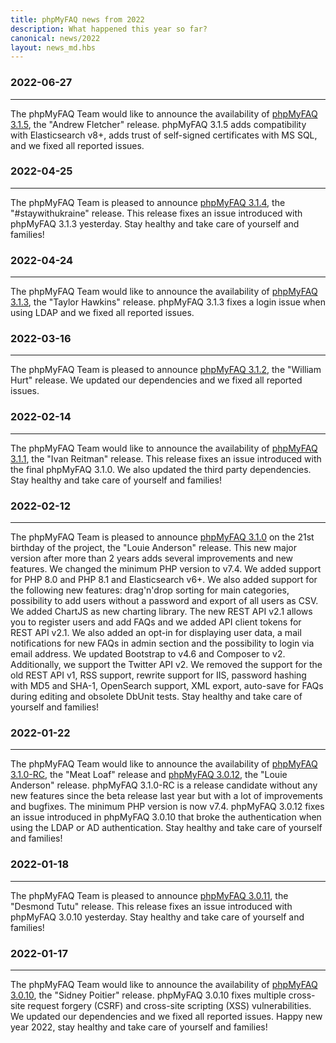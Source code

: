 ```yaml
---
title: phpMyFAQ news from 2022
description: What happened this year so far?
canonical: news/2022
layout: news_md.hbs
---
```


### 2022-06-27
* * *
The phpMyFAQ Team would like to announce the availability of [phpMyFAQ 3.1.5](/download), the "Andrew Fletcher" release.
phpMyFAQ 3.1.5 adds compatibility with Elasticsearch v8+, adds trust of self-signed certificates with MS SQL, and we 
fixed all reported issues.

### 2022-04-25
* * *
The phpMyFAQ Team is pleased to announce [phpMyFAQ 3.1.4](/download), the "#staywithukraine" release. This release fixes
an issue introduced with phpMyFAQ 3.1.3 yesterday. Stay healthy and take care of yourself and families!

### 2022-04-24
* * *
The phpMyFAQ Team would like to announce the availability of [phpMyFAQ 3.1.3](/download), the "Taylor Hawkins" release.
phpMyFAQ 3.1.3 fixes a login issue when using LDAP and we fixed all reported issues.

### 2022-03-16
* * *
The phpMyFAQ Team is pleased to announce [phpMyFAQ 3.1.2](/download), the "William Hurt" release. We updated our
dependencies and we fixed all reported issues.

### 2022-02-14
* * *
The phpMyFAQ Team would like to announce the availability of [phpMyFAQ 3.1.1](/download), the "Ivan Reitman" release.
This release fixes an issue introduced with the final phpMyFAQ 3.1.0. We also updated the third party dependencies. Stay
healthy and take care of yourself and families!

### 2022-02-12
* * *
The phpMyFAQ Team is pleased to announce [phpMyFAQ 3.1.0](/download) on the 21st birthday of the project, the "Louie
Anderson" release. This new major version after more than 2 years adds several improvements and new features. We changed
the minimum PHP version to v7.4. We added support for PHP 8.0 and PHP 8.1 and Elasticsearch v6+. We also added support
for the following new features: drag'n'drop sorting for main categories, possibility to add users without a password and
export of all users as CSV. We added ChartJS as new charting library. The new REST API v2.1 allows you to register users
and add FAQs and we added API client tokens for REST API v2.1. We also added an opt-in for displaying user data, a mail
notifications for new FAQs in admin section and the possibility to login via email address. We updated Bootstrap to
v4.6 and Composer to v2. Additionally, we support the Twitter API v2. We removed the support for the old REST API v1,
RSS support, rewrite support for IIS, password hashing with MD5 and SHA-1, OpenSearch support, XML export, auto-save for
FAQs during editing and obsolete DbUnit tests. Stay healthy and take care of yourself and families!

### 2022-01-22
* * *
The phpMyFAQ Team would like to announce the availability of [phpMyFAQ 3.1.0-RC](/download), the "Meat Loaf" release and
[phpMyFAQ 3.0.12](/download), the "Louie Anderson" release. phpMyFAQ 3.1.0-RC is a release candidate without any new
features since the beta release last year but with a lot of improvements and bugfixes. The minimum PHP version is now
v7.4. phpMyFAQ 3.0.12 fixes an issue introduced in phpMyFAQ 3.0.10 that broke the authentication when using the LDAP or
AD authentication. Stay healthy and take care of yourself and families!

### 2022-01-18
* * *
The phpMyFAQ Team is pleased to announce [phpMyFAQ 3.0.11](/download), the "Desmond Tutu" release. This release fixes
an issue introduced with phpMyFAQ 3.0.10 yesterday. Stay healthy and take care of yourself and families!

### 2022-01-17
* * *
The phpMyFAQ Team would like to announce the availability of [phpMyFAQ 3.0.10](/download), the "Sidney Poitier" release.
phpMyFAQ 3.0.10 fixes multiple cross-site request forgery (CSRF) and cross-site scripting (XSS) vulnerabilities. We
updated our dependencies and we fixed all reported issues. Happy new year 2022, stay healthy and take care of yourself
and families!
